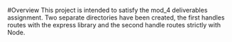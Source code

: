 #Overview
This project is intended to satisfy the mod_4 deliverables assignment. Two separate directories have been created, the first handles routes with the express library and the second handle routes strictly with Node.
